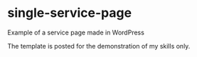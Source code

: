 # single-service-page

Example of a service page made in WordPress

The template is posted for the demonstration of my skills only.
